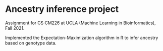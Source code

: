 # Ancestry inference project

Assignment for CS CM226 at UCLA (Machine Learning in Bioinformatics), Fall 2021.

Implemented the Expectation-Maximization algorithm in R to infer ancestry based on genotype data.
